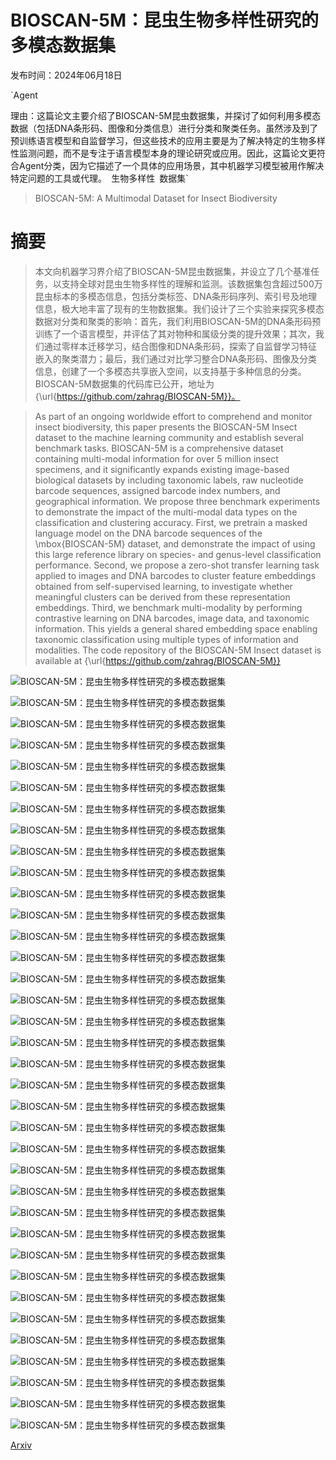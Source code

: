 # BIOSCAN-5M：昆虫生物多样性研究的多模态数据集

发布时间：2024年06月18日

`Agent

理由：这篇论文主要介绍了BIOSCAN-5M昆虫数据集，并探讨了如何利用多模态数据（包括DNA条形码、图像和分类信息）进行分类和聚类任务。虽然涉及到了预训练语言模型和自监督学习，但这些技术的应用主要是为了解决特定的生物多样性监测问题，而不是专注于语言模型本身的理论研究或应用。因此，这篇论文更符合Agent分类，因为它描述了一个具体的应用场景，其中机器学习模型被用作解决特定问题的工具或代理。` `生物多样性` `数据集`

> BIOSCAN-5M: A Multimodal Dataset for Insect Biodiversity

# 摘要

> 本文向机器学习界介绍了BIOSCAN-5M昆虫数据集，并设立了几个基准任务，以支持全球对昆虫生物多样性的理解和监测。该数据集包含超过500万昆虫标本的多模态信息，包括分类标签、DNA条形码序列、索引号及地理信息，极大地丰富了现有的生物数据集。我们设计了三个实验来探究多模态数据对分类和聚类的影响：首先，我们利用BIOSCAN-5M的DNA条形码预训练了一个语言模型，并评估了其对物种和属级分类的提升效果；其次，我们通过零样本迁移学习，结合图像和DNA条形码，探索了自监督学习特征嵌入的聚类潜力；最后，我们通过对比学习整合DNA条形码、图像及分类信息，创建了一个多模态共享嵌入空间，以支持基于多种信息的分类。BIOSCAN-5M数据集的代码库已公开，地址为{\url{https://github.com/zahrag/BIOSCAN-5M}}。

> As part of an ongoing worldwide effort to comprehend and monitor insect biodiversity, this paper presents the BIOSCAN-5M Insect dataset to the machine learning community and establish several benchmark tasks. BIOSCAN-5M is a comprehensive dataset containing multi-modal information for over 5 million insect specimens, and it significantly expands existing image-based biological datasets by including taxonomic labels, raw nucleotide barcode sequences, assigned barcode index numbers, and geographical information. We propose three benchmark experiments to demonstrate the impact of the multi-modal data types on the classification and clustering accuracy. First, we pretrain a masked language model on the DNA barcode sequences of the \mbox{BIOSCAN-5M} dataset, and demonstrate the impact of using this large reference library on species- and genus-level classification performance. Second, we propose a zero-shot transfer learning task applied to images and DNA barcodes to cluster feature embeddings obtained from self-supervised learning, to investigate whether meaningful clusters can be derived from these representation embeddings. Third, we benchmark multi-modality by performing contrastive learning on DNA barcodes, image data, and taxonomic information. This yields a general shared embedding space enabling taxonomic classification using multiple types of information and modalities. The code repository of the BIOSCAN-5M Insect dataset is available at {\url{https://github.com/zahrag/BIOSCAN-5M}}

![BIOSCAN-5M：昆虫生物多样性研究的多模态数据集](../../../paper_images/2406.12723/x1.png)

![BIOSCAN-5M：昆虫生物多样性研究的多模态数据集](../../../paper_images/2406.12723/x2.png)

![BIOSCAN-5M：昆虫生物多样性研究的多模态数据集](../../../paper_images/2406.12723/BIOSCAN_5M_Insect_Dataset_lat_lon_map.png)

![BIOSCAN-5M：昆虫生物多样性研究的多模态数据集](../../../paper_images/2406.12723/x3.png)

![BIOSCAN-5M：昆虫生物多样性研究的多模态数据集](../../../paper_images/2406.12723/x4.png)

![BIOSCAN-5M：昆虫生物多样性研究的多模态数据集](../../../paper_images/2406.12723/x5.png)

![BIOSCAN-5M：昆虫生物多样性研究的多模态数据集](../../../paper_images/2406.12723/x6.png)

![BIOSCAN-5M：昆虫生物多样性研究的多模态数据集](../../../paper_images/2406.12723/x7.png)

![BIOSCAN-5M：昆虫生物多样性研究的多模态数据集](../../../paper_images/2406.12723/x8.png)

![BIOSCAN-5M：昆虫生物多样性研究的多模态数据集](../../../paper_images/2406.12723/x9.png)

![BIOSCAN-5M：昆虫生物多样性研究的多模态数据集](../../../paper_images/2406.12723/x10.png)

![BIOSCAN-5M：昆虫生物多样性研究的多模态数据集](../../../paper_images/2406.12723/x11.png)

![BIOSCAN-5M：昆虫生物多样性研究的多模态数据集](../../../paper_images/2406.12723/x12.png)

![BIOSCAN-5M：昆虫生物多样性研究的多模态数据集](../../../paper_images/2406.12723/x13.png)

![BIOSCAN-5M：昆虫生物多样性研究的多模态数据集](../../../paper_images/2406.12723/x14.png)

![BIOSCAN-5M：昆虫生物多样性研究的多模态数据集](../../../paper_images/2406.12723/x15.png)

![BIOSCAN-5M：昆虫生物多样性研究的多模态数据集](../../../paper_images/2406.12723/x16.png)

![BIOSCAN-5M：昆虫生物多样性研究的多模态数据集](../../../paper_images/2406.12723/x17.png)

![BIOSCAN-5M：昆虫生物多样性研究的多模态数据集](../../../paper_images/2406.12723/x18.png)

![BIOSCAN-5M：昆虫生物多样性研究的多模态数据集](../../../paper_images/2406.12723/x19.png)

![BIOSCAN-5M：昆虫生物多样性研究的多模态数据集](../../../paper_images/2406.12723/x20.png)

![BIOSCAN-5M：昆虫生物多样性研究的多模态数据集](../../../paper_images/2406.12723/x21.png)

![BIOSCAN-5M：昆虫生物多样性研究的多模态数据集](../../../paper_images/2406.12723/x22.png)

![BIOSCAN-5M：昆虫生物多样性研究的多模态数据集](../../../paper_images/2406.12723/x23.png)

![BIOSCAN-5M：昆虫生物多样性研究的多模态数据集](../../../paper_images/2406.12723/x24.png)

![BIOSCAN-5M：昆虫生物多样性研究的多模态数据集](../../../paper_images/2406.12723/x25.png)

![BIOSCAN-5M：昆虫生物多样性研究的多模态数据集](../../../paper_images/2406.12723/x26.png)

![BIOSCAN-5M：昆虫生物多样性研究的多模态数据集](../../../paper_images/2406.12723/x27.png)

![BIOSCAN-5M：昆虫生物多样性研究的多模态数据集](../../../paper_images/2406.12723/x28.png)

![BIOSCAN-5M：昆虫生物多样性研究的多模态数据集](../../../paper_images/2406.12723/x29.png)

![BIOSCAN-5M：昆虫生物多样性研究的多模态数据集](../../../paper_images/2406.12723/x30.png)

![BIOSCAN-5M：昆虫生物多样性研究的多模态数据集](../../../paper_images/2406.12723/x31.png)

![BIOSCAN-5M：昆虫生物多样性研究的多模态数据集](../../../paper_images/2406.12723/x32.png)

![BIOSCAN-5M：昆虫生物多样性研究的多模态数据集](../../../paper_images/2406.12723/x33.png)

![BIOSCAN-5M：昆虫生物多样性研究的多模态数据集](../../../paper_images/2406.12723/x34.png)

![BIOSCAN-5M：昆虫生物多样性研究的多模态数据集](../../../paper_images/2406.12723/x35.png)

[Arxiv](https://arxiv.org/abs/2406.12723)